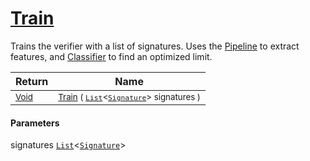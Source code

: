# [Train](./Verifier-100664170.md)

Trains the verifier with a list of signatures. Uses the [Pipeline](https://github.com/hargitomi97/sigstat/blob/master/docs/md/SigStat/Common/Model/Verifier.md) to extract features,  and [Classifier](https://github.com/hargitomi97/sigstat/blob/master/docs/md/SigStat/Common/Model/Verifier.md) to find an optimized limit.

| Return | Name | 
| --- | --- | 
| <sub>[Void](https://docs.microsoft.com/en-us/dotnet/api/System.Void)</sub>| <sub>[Train](./Verifier-100664170.md) ( [`List`](https://docs.microsoft.com/en-us/dotnet/api/System.Collections.Generic.List-1)\<[`Signature`](./../../Signature.md)> signatures )</sub>| <br>


#### Parameters
 signatures  [`List`](https://docs.microsoft.com/en-us/dotnet/api/System.Collections.Generic.List-1)\<[`Signature`](./../../Signature.md)>